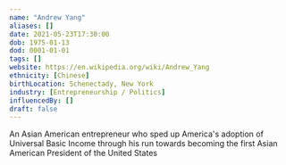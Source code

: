 ```yaml
---
name: "Andrew Yang"
aliases: []
date: 2021-05-23T17:30:00
dob: 1975-01-13
dod: 0001-01-01
tags: []
website: https://en.wikipedia.org/wiki/Andrew_Yang
ethnicity: [Chinese]
birthLocation: Schenectady, New York
industry: [Entrepreneurship / Politics]
influencedBy: []
draft: false
---
```


An Asian American entrepreneur who sped up America's adoption of Universal Basic Income through his run towards becoming the first Asian American President of the United States
